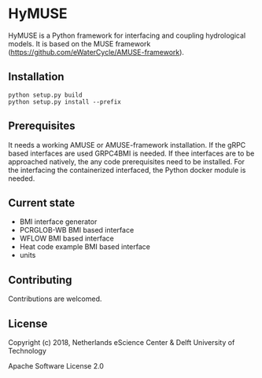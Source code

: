 # HyMUSE

HyMUSE is a Python framework for interfacing and coupling hydrological models. It is based on the MUSE framework (https://github.com/eWaterCycle/AMUSE-framework).

## Installation ##

```
python setup.py build
python setup.py install --prefix
```

## Prerequisites ##

It needs a working AMUSE or AMUSE-framework installation. If the gRPC based interfaces are used GRPC4BMI is needed. If thee interfaces are to be approached natively, the any code prerequisites need to be installed. For the interfacing the containerized interfaced, the Python docker module is needed.  

## Current state ##

- BMI interface generator
- PCRGLOB-WB BMI based interface
- WFLOW BMI based interface
- Heat code example BMI based interface
- units

## Contributing ##

Contributions are welcomed.

## License ##

Copyright (c) 2018, Netherlands eScience Center & Delft University of Technology

Apache Software License 2.0
